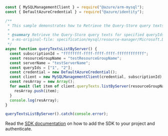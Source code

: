 ```javascript
const { MySQLManagementClient } = require("@azure/arm-mysql");
const { DefaultAzureCredential } = require("@azure/identity");

/**
 * This sample demonstrates how to Retrieve the Query-Store query texts for specified queryIds.
 *
 * @summary Retrieve the Query-Store query texts for specified queryIds.
 * x-ms-original-file: specification/mysql/resource-manager/Microsoft.DBforMySQL/stable/2018-06-01/examples/QueryTextsListByServer.json
 */
async function queryTextsListByServer() {
  const subscriptionId = "ffffffff-ffff-ffff-ffff-ffffffffffff";
  const resourceGroupName = "testResourceGroupName";
  const serverName = "testServerName";
  const queryIds = ["1", "2"];
  const credential = new DefaultAzureCredential();
  const client = new MySQLManagementClient(credential, subscriptionId);
  const resArray = new Array();
  for await (let item of client.queryTexts.listByServer(resourceGroupName, serverName, queryIds)) {
    resArray.push(item);
  }
  console.log(resArray);
}

queryTextsListByServer().catch(console.error);
```

Read the [SDK documentation](https://github.com/Azure/azure-sdk-for-js/blob/%40azure%2Farm-mysql_5.0.1/sdk/mysql/arm-mysql/README.md) on how to add the SDK to your project and authenticate.
